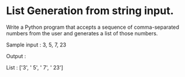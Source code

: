 # List Generation from string input.
Write a Python program that accepts a sequence of comma-separated numbers from the user and generates a list of those numbers.

Sample input : 3, 5, 7, 23

Output :

List : ['3', ' 5', ' 7', ' 23']
